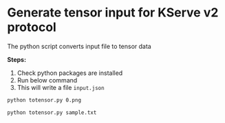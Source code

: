 # Generate tensor input for KServe v2 protocol

The python script converts input file to tensor data

**Steps:**

 1. Check python packages are installed
 2. Run below command
 3. This will write a file `input.json`

```bash
python totensor.py 0.png
```

```bash
python totensor.py sample.txt
```
